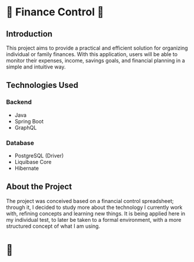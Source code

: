 # 💸 Finance Control 💸

## Introduction

This project aims to provide a practical and efficient solution for organizing individual or family finances. With this
application, users will be able to monitor their expenses, income, savings goals, and financial planning in a simple 
and intuitive way.

## Technologies Used

### Backend
- Java
- Spring Boot
- GraphQL

### Database
- PostgreSQL (Driver)
- Liquibase Core
- Hibernate

## About the Project

The project was conceived based on a financial control spreadsheet; through it, I decided to study more about the 
technology I currently work with, refining concepts and learning new things. It is being applied here in my individual
test, to later be taken to a formal environment, with a more structured concept of what I am using.

# 🚀
